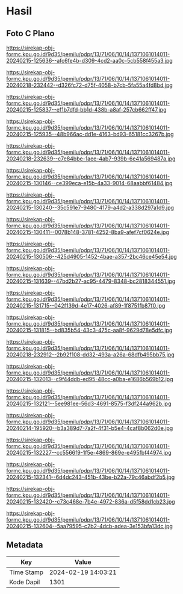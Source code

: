 # Hasil

## Foto C Plano

https://sirekap-obj-formc.kpu.go.id/9d35/pemilu/pdpr/13/71/06/10/14/1371061014011-20240215-125636--afc6fe4b-d309-4cd2-aa0c-5cb558f455a3.jpg

https://sirekap-obj-formc.kpu.go.id/9d35/pemilu/pdpr/13/71/06/10/14/1371061014011-20240218-232442--d326fc72-d75f-4058-b7cb-5fa55a4fd8bd.jpg

https://sirekap-obj-formc.kpu.go.id/9d35/pemilu/pdpr/13/71/06/10/14/1371061014011-20240215-125837--ef1b7dfd-bb1d-438b-a8af-257cb662ff47.jpg

https://sirekap-obj-formc.kpu.go.id/9d35/pemilu/pdpr/13/71/06/10/14/1371061014011-20240215-125935--48b966ac-dd1e-4163-bd93-65181cc3267b.jpg

https://sirekap-obj-formc.kpu.go.id/9d35/pemilu/pdpr/13/71/06/10/14/1371061014011-20240218-232639--c7e84bbe-1aee-4ab7-939b-6e41a569487a.jpg

https://sirekap-obj-formc.kpu.go.id/9d35/pemilu/pdpr/13/71/06/10/14/1371061014011-20240215-130146--ce399eca-e15b-4a33-9014-68aabbf61484.jpg

https://sirekap-obj-formc.kpu.go.id/9d35/pemilu/pdpr/13/71/06/10/14/1371061014011-20240215-130240--35c591e7-9480-4179-a4d2-a338d297a1d9.jpg

https://sirekap-obj-formc.kpu.go.id/9d35/pemilu/pdpr/13/71/06/10/14/1371061014011-20240215-130411--0078b148-3781-4252-8ba9-afef7cf0624e.jpg

https://sirekap-obj-formc.kpu.go.id/9d35/pemilu/pdpr/13/71/06/10/14/1371061014011-20240215-130506--425d4905-1452-4bae-a357-2bc46ce45e54.jpg

https://sirekap-obj-formc.kpu.go.id/9d35/pemilu/pdpr/13/71/06/10/14/1371061014011-20240215-131639--47bd2b27-ac95-4479-8348-bc2818344551.jpg

https://sirekap-obj-formc.kpu.go.id/9d35/pemilu/pdpr/13/71/06/10/14/1371061014011-20240215-131715--042f139d-4e17-4026-af89-1f8751fb87f0.jpg

https://sirekap-obj-formc.kpu.go.id/9d35/pemilu/pdpr/13/71/06/10/14/1371061014011-20240215-131815--bd835b54-43c3-475c-aa8f-9629d78e5dfc.jpg

https://sirekap-obj-formc.kpu.go.id/9d35/pemilu/pdpr/13/71/06/10/14/1371061014011-20240218-232912--2b92f108-dd32-493a-a26a-68dfb495bb75.jpg

https://sirekap-obj-formc.kpu.go.id/9d35/pemilu/pdpr/13/71/06/10/14/1371061014011-20240215-132013--c9f44ddb-ed95-48cc-a0ba-e1686b569b12.jpg

https://sirekap-obj-formc.kpu.go.id/9d35/pemilu/pdpr/13/71/06/10/14/1371061014011-20240215-132121--5ee981ee-56d3-4691-8575-f3df244a962b.jpg

https://sirekap-obj-formc.kpu.go.id/9d35/pemilu/pdpr/13/71/06/10/14/1371061014011-20240214-195920--b3a389d7-7a2f-4f31-b5e4-4caf8b062d0e.jpg

https://sirekap-obj-formc.kpu.go.id/9d35/pemilu/pdpr/13/71/06/10/14/1371061014011-20240215-132227--cc5566f9-1f5e-4869-869e-e495fbf44974.jpg

https://sirekap-obj-formc.kpu.go.id/9d35/pemilu/pdpr/13/71/06/10/14/1371061014011-20240215-132341--6d4dc243-451b-43be-b22a-79c46abdf2b5.jpg

https://sirekap-obj-formc.kpu.go.id/9d35/pemilu/pdpr/13/71/06/10/14/1371061014011-20240215-132420--c73c468e-7b4e-4972-836a-d5f58dd1cb23.jpg

https://sirekap-obj-formc.kpu.go.id/9d35/pemilu/pdpr/13/71/06/10/14/1371061014011-20240215-132604--5aa79595-c2b2-4dcb-adea-3e153bfa13dc.jpg


## Metadata

| Key        | Value               |
| ---------- | ------------------- |
| Time Stamp | 2024-02-19 14:03:21 |
| Kode Dapil | 1301                |



